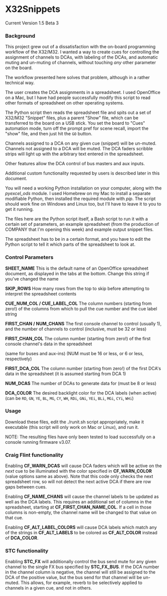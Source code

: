 # X32Snippets

Current Version 1.5 Beta 3

### Background

This project grew out of a dissatisfaction with the on-board programming workflow of the X32/M32. I wanted a way to create cues for controlling the assignment of channels to DCAs, with labeling of the DCAs, and automatic muting and un-muting of channels, without touching *any* other parameter on the board.

The workflow presented here solves that problem, although in a rather technical way.

The user creates the DCA assignments in a spreadsheet. I used OpenOffice on a Mac, but I have had people successfully modify this script to read other formats of spreadsheet on other operating systems.

The Python script then reads the spreadsheet file and spits out a set of X32/M32 "Snippet" files, plus a parent "Show" file, which can be transferred to the board on a USB stick. You set the board to "Cues" automation mode, turn off the prompt pref for scene recall, import the "show" file, and then just hit the `GO` button.

Channels assigned to a DCA on any given cue (snippet) will be un-muted. Channels not assigned to a DCA will be muted. The DCA faders scribble strips will light up with the arbitrary text entered in the spreadsheet.

Other features allow the DCA control of bus masters and aux inputs.

Additional custom functionality requested by users is described later in this document.

You will need a working Python installation on your computer, along with the *pyexcel_ods* module. I used Homebrew on my Mac to install a separate modifiable Python, then installed the required module with *pip*. The script should work fine on Windows and Linux too, but I'll have to leave it to you to get it running.

The files here are the Python script itself, a Bash script to run it with a certain set of parameters, an example spreadsheet (from the production of COMPANY that I'm opening this week) and example output snippet files.

The spreadsheet has to be in a certain format, and you have to edit the Python script to tell it which parts of the spreadsheet to look at.

### Control Parameters

**SHEET_NAME**
This is the default name of an OpenOffice spreadsheet document, as displayed in the tabs at the bottom. Change this string if you've changed the name

**SKIP_ROWS**
How many rows from the top to skip before attempting to interpret the spreadsheet contents

**CUE_NUM_COL / CUE_LABEL_COL**
The column numbers (starting from zero!) of the columns from which to pull the cue number and the cue label string

**FIRST_CHAN / NUM_CHANS**
The first console channel to control (usually 1), and the number of channels to control (inclusive, must be 32 or less)

**FIRST_CHAN_COL**
The column number (starting from zero!) of the first console channel's data in the spreadsheet

(same for buses and aux-ins) (NUM must be 16 or less, or 6 or less, respectively)

**FIRST_DCA_COL**
The column number (starting from zero!) of the first DCA's data in the spreadsheet (it is assumed starting from DCA 1)

**NUM_DCAS**
The number of DCAs to generate data for (must be 8 or less)

**DCA_COLOR**
The desired backlight color for the DCA labels (when active) (can be `RD`, `GN`, `YE`, `BL`, `MG`, `CY`, `WH`, `RDi`, `GNi`, `YEi`, `BLi`, `MGi`, `CYi`, `WHi`)

### Usage

Download these files, edit the ./runit.sh script appropriately, make it executable (this script will only work on Mac or Linux), and run it.

NOTE: The resulting files have only been tested to load successfully on a console running firmware v3.07.

### Craig Flint functionality

Enabling **CF_WARN_DCAS** will cause DCA faders which will be active on the *next* cue to be illuminated with the color specified in **CF_WARN_COLOR** (value options same as above). Note that this code only checks the next spreadsheet row, so will not detect the next active DCA if there are row gaps between cues.

Enabling **CF_NAME_CHANS** will cause the channel labels to be updated as well as the DCA labels. This requires an additional set of columns in the spreadsheet, starting at **CF_FIRST_CHAN_NAME_COL**. If a cell in those columns is non-empty, the channel name will be changed to that value on that cue.

Enabling **CF_ALT_LABEL_COLORS** will cause DCA labels which match any of the strings in **CF_ALT_LABELS** to be colored as **CF_ALT_COLOR** instead of **DCA_COLOR**.

### STC functionality

Enabling **STC_FX** will additionally control the bus send mute for any given channel to the single FX bus specified by **STC_FX_BUS**. If the DCA number in the channel column is negative, the channel will still be assigned to the DCA of the positive value, but the bus send for that channel will be un-muted. This allows, for example, reverb to be selectively applied to channels in a given cue, and not in others.
